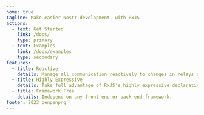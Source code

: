 ```yaml
---
home: true
tagline: Make easier Nostr development, with RxJS
actions:
  - text: Get Started
    link: /docs/
    type: primary
  - text: Examples
    link: /docs/examples
    type: secondary
features:
  - title: Reactive
    details: Manage all communication reactively to changes in relays or subscriptions.
  - title: Highly Expressive
    details: Take full advantage of RxJS's highly expressive declarative notation.
  - title: Framework Free
    details: Independ on any front-end or back-end framework.
footer: 2023 penpenpng
---
```

